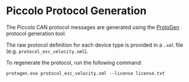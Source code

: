 # Piccolo Protocol Generation

The Piccolo CAN protocol messages are generated using the [ProtoGen](https://github.com/billvaglienti/ProtoGen) protocol generation tool.

The raw protocol definition for each device type is provided in a `.xml` file (e.g. `protocol_esc_velocity.xml`).

To regenerate the protocol, run the following command:

`protogen.exe protocol_esc_velocity.xml --license license.txt`
